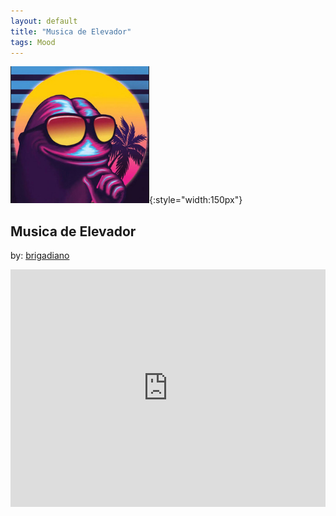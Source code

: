 ```yaml
---
layout: default
title: "Musica de Elevador"
tags: Mood 
---
```

![Pepe](/assets/img/elevador.png){:style="width:150px"}
## Musica de Elevador
by: [brigadiano](https://open.spotify.com/user/brigadiano)


<iframe src="https://open.spotify.com/embed/playlist/7HcFyOQ4LNn8ALYVzG3WqW" width="100%" height="380" frameborder="0" allowtransparency="true" allow="encrypted-media"></iframe>

